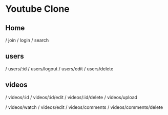# Youtube Clone

## Home

/ join
/ login
/ search

## users

/ users/:id
/ users/logout
/ users/edit
/ users/delete

## videos

/ videos/:id
/ videos/:id/edit
/ videos/:id/delete
/ videos/upload

/ videos/watch
/ videos/edit
/ videos/comments
/ videos/comments/delete
